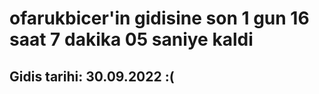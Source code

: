 # ofarukbicer'in gidisine son 1 gun 16 saat 7 dakika 05 saniye kaldi

## Gidis tarihi: 30.09.2022 :(